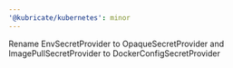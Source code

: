 ```yaml
---
'@kubricate/kubernetes': minor
---
```


Rename EnvSecretProvider to OpaqueSecretProvider and ImagePullSecretProvider to DockerConfigSecretProvider
